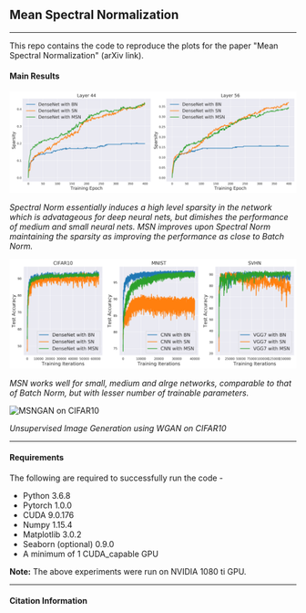 ## Mean Spectral Normalization
----------------
This repo contains the code to reproduce the plots for the paper "Mean Spectral Normalization" (arXiv link).

#### Main Results
![MSN_sparse](https://github.com/AntixK/mean-spectral-norm/blob/master/plots/Gradient_Sparsity_CIFAR10.png)

*Spectral Norm essentially induces a high level sparsity in the network which is advatageous for deep neural nets, but dimishes the performance of medium and small neural nets. MSN improves upon Spectral Norm maintaining the sparsity as improving the performance as close to Batch Norm.*

![MSN Test Accuracy](https://github.com/AntixK/mean-spectral-norm/blob/master/plots/Test_accuracy_comp.png)

*MSN works well for small, medium and alrge networks, comparable to that of Batch Norm, but with lesser number of trainable parameters.*

![MSNGAN on CIFAR10](https://github.com/AntixK/mean-spectral-norm/blob/master/MSNGAN/log/MSNGAN/MSNGAN_results.gif)

*Unsupervised Image Generation using WGAN on CIFAR10*

---------------------------
#### Requirements
The following are required to successfully run the code -
- Python 3.6.8
- Pytorch 1.0.0
- CUDA 9.0.176
- Numpy 1.15.4
- Matplotlib 3.0.2
- Seaborn (optional) 0.9.0
- A minimum of 1 CUDA_capable GPU

**Note:** The above experiments were run on NVIDIA 1080 ti GPU.

--------------------
#### Citation Information
